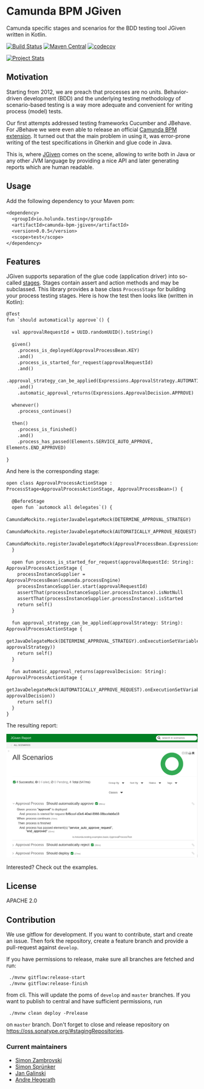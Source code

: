 # Camunda BPM JGiven
Camunda specific stages and scenarios for the BDD testing tool JGiven written in Kotlin.



[![Build Status](https://travis-ci.org/holunda-io/camunda-bpm-jgiven.svg?branch=master)](https://travis-ci.org/holunda-io/camunda-bpm-jgiven) 
[![Maven Central](https://maven-badges.herokuapp.com/maven-central/io.holunda.testing/camunda-bpm-jgiven/badge.svg)](https://maven-badges.herokuapp.com/maven-central/io.holunda.testing/camunda-bpm-jgiven)
[![codecov](https://codecov.io/gh/holunda-io/camunda-bpm-jgiven/branch/master/graph/badge.svg)](https://codecov.io/gh/holunda-io/camunda-bpm-jgiven)

[![Project Stats](https://www.openhub.net/p/camunda-bpm-jgiven/widgets/project_thin_badge.gif)](https://www.openhub.net/p/camunda-bpm-jgiven)

## Motivation

Starting from 2012, we are preach that processes are no units. Behavior-driven development (BDD) and the
underlying testing methodology of scenario-based testing is a way more adequate and convenient for writing
process (model) tests. 

Our first attempts addressed testing frameworks Cucumber and JBehave. For JBehave we were even able to release
an official [Camunda BPM extension](https://github.com/camunda/camunda-bpm-jbehave). It turned out that the main problem
in using it, was error-prone writing of the test specifications in Gherkin and glue code in Java.

This is, where [JGiven](http://jgiven.org/) comes on the scene, allowing to write both in Java or any other JVM language
by providing a nice API and later generating reports which are human readable.

## Usage

Add the following dependency to your Maven pom:

    <dependency>
      <groupId>io.holunda.testing</groupId>
      <artifactId>camunda-bpm-jgiven</artifactId>
      <version>0.0.5</version>
      <scope>test</scope>
    </dependency>

## Features

JGiven supports separation of the glue code (application driver) into so-called [stages](http://jgiven.org/userguide/#_stages_and_state_sharing).
Stages contain assert and action methods and may be subclassed. This library provides a base class
`ProcessStage` for building your process testing stages. Here is how the test then looks like
(written in Kotlin):

    @Test
    fun `should automatically approve`() {
    
      val approvalRequestId = UUID.randomUUID().toString()
    
      given()
        .process_is_deployed(ApprovalProcessBean.KEY)
        .and()
        .process_is_started_for_request(approvalRequestId)
        .and()
        .approval_strategy_can_be_applied(Expressions.ApprovalStrategy.AUTOMATIC)
        .and()
        .automatic_approval_returns(Expressions.ApprovalDecision.APPROVE)
    
      whenever()
        .process_continues()
    
      then()
        .process_is_finished()
        .and()
        .process_has_passed(Elements.SERVICE_AUTO_APPROVE, Elements.END_APPROVED)
    
    }

And here is the corresponding stage:

    open class ApprovalProcessActionStage : ProcessStage<ApprovalProcessActionStage, ApprovalProcessBean>() {
    
      @BeforeStage
      open fun `automock all delegates`() {
        CamundaMockito.registerJavaDelegateMock(DETERMINE_APPROVAL_STRATEGY)
        CamundaMockito.registerJavaDelegateMock(AUTOMATICALLY_APPROVE_REQUEST)
        CamundaMockito.registerJavaDelegateMock(ApprovalProcessBean.Expressions.LOAD_APPROVAL_REQUEST)
      }
    
      open fun process_is_started_for_request(approvalRequestId: String): ApprovalProcessActionStage {
        processInstanceSupplier = ApprovalProcessBean(camunda.processEngine)
        processInstanceSupplier.start(approvalRequestId)
        assertThat(processInstanceSupplier.processInstance).isNotNull
        assertThat(processInstanceSupplier.processInstance).isStarted
        return self()
      }
    
      fun approval_strategy_can_be_applied(approvalStrategy: String): ApprovalProcessActionStage {
        getJavaDelegateMock(DETERMINE_APPROVAL_STRATEGY).onExecutionSetVariables(Variables.putValue(APPROVAL_STRATEGY, approvalStrategy))
        return self()
      }
    
      fun automatic_approval_returns(approvalDecision: String): ApprovalProcessActionStage {
        getJavaDelegateMock(AUTOMATICALLY_APPROVE_REQUEST).onExecutionSetVariables(Variables.putValue(APPROVAL_DECISION, approvalDecision))
        return self()
      }
    }
    
The resulting report:

![JGiven Process Report](docs/report.png)


Interested? Check out the examples.

## License

APACHE 2.0

## Contribution

We use gitflow for development. If you want to contribute, start and create
an issue. Then fork the repository, create a feature branch and provide a 
pull-request against `develop`.

If you have permissions to release, make sure all branches are fetched and run: 

     ./mvnw gitflow:release-start 
     ./mvnw gitflow:release-finish
     
from cli. This will update the poms of `develop` and `master` branches.
If you want to publish to central and have sufficient permissions, run

     ./mvnw clean deploy -Prelease
     
on `master` branch. Don't forget to close and release repository on https://oss.sonatype.org/#stagingRepositories.


### Current maintainers

* [Simon Zambrovski](https://github.com/zambrovski)
* [Simon Sprünker](https://github.com/srsp)
* [Jan Galinski](https://github.com/jangalinski)
* [Andre Hegerath](https://github.com/a-hegerath)


